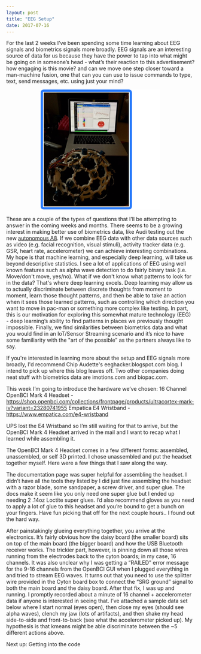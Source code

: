 ```yaml
---
layout: post
title: "EEG Setup"
date: 2017-07-16
---
```


For the last 2 weeks I’ve been spending some time learning about EEG signals and biometrics signals more broadly. EEG signals are an interesting source of data for us because they have the power to tap into what might be going on in someone’s head - what’s their reaction to this advertisement? how engaging is this movie? and can we move one step closer toward a man-machine fusion, one that can you can use to issue commands to type, text, send messages, etc. using just your mind?

<div style="text-align:center;"><img src="/assets/headware_and_gui.png"></div>

These are a couple of the types of questions that I’ll be attempting to answer in the coming weeks and months. There seems to be a growing interest in making better use of biometrics data, like Audi testing out the new [autonomous A8](https://www.engadget.com/2017/07/13/audi-millenials-self-driving-boredom/). If we combine EEG data with other data sources such as video (e.g. facial recognition, visual stimuli), activity tracker data (e.g. GSR, heart rate, accelerometer) we can achieve interesting combinations. My hope is that machine learning, and especially deep learning, will take us beyond descriptive statistics. I see a lot of applications of EEG using well known features such as alpha wave detection to do fairly binary task (i.e. Move/don't move, yes/no). What if we don't know what patterns to look for in the data? That's where deep learning excels. Deep learning may allow us to actually discriminate between discrete thoughts from moment to moment, learn those thought patterns, and then be able to take an action when it sees those learned patterns, such as controlling which direction you want to move in pac-man or something more complex like texting. In part, this is our motivation for exploring this somewhat mature technology (EEG) - deep learning’s ability to find patterns in places we previously thought impossible.  Finally, we find similarities between biometrics data and what you would find in an IoT/Sensor Streaming scenario and it’s nice to have some familiarity with the "art of the possible” as the partners always like to say.

If you're interested in learning more about the setup and EEG signals more broadly, I'd recommend Chip Audette's eeghacker.blogspot.com blog. I intend to pick up where this blog leaves off. Two other companies doing neat stuff with biometrics data are imotions.com and biopac.com.

This week I’m going to introduce the hardware we’ve chosen:
16 Channel OpenBCI Mark 4 Headset - https://shop.openbci.com/collections/frontpage/products/ultracortex-mark-iv?variant=23280741955
Empatica E4 Wristband - https://www.empatica.com/e4-wristband

UPS lost the E4 Wristband so I’m still waiting for that to arrive, but the OpenBCI Mark 4 Headset arrived in the mail and I want to recap what I learned while assembling it.

The OpenBCI Mark 4 Headset comes in a few different forms: assembled, unassembled, or self 3D printed. I chose unassembled and put the headset together myself. Here were a few things that I saw along the way.

The documentation page was super helpful for assembling the headset. I didn’t have all the tools they listed by I did just fine assembling the headset with a razor blade, some sandpaper, a screw driver, and super glue. The docs make it seem like you only need one super glue but I ended up needing 2 .14oz Loctite super glues. I’d also recommend gloves as you need to apply a lot of glue to this headset and you’re bound to get a bunch on your fingers. Have fun picking that off for the next couple hours.. I found out the hard way.

After painstakingly glueing everything together, you arrive at the electronics. It’s fairly obvious how the daisy board (the smaller board) sits on top of the main board (the bigger board) and how the USB Bluetooth receiver works. The trickier part, however, is pinning down all those wires running from the electrodes back to the cyton boards; in my case, 16 channels. It was also unclear why I was getting a “RAILED” error message for the 9-16 channels from the OpenBCI GUI when I plugged everything in and tried to stream EEG waves. It turns out that you need to use the splitter wire provided in the Cyton board box to connect the “SRG ground” signal to both the main board and the daisy board. After that fix, I was up and running. I promptly recorded about a minute of 16 channel + accelerometer data if anyone is interested in seeing that. I’ve attached a sample data set below where I start normal (eyes open), then close my eyes (should see alpha waves), clench my jaw (lots of artifacts), and then shake my head side-to-side and front-to-back (see what the accelerometer picked up). My hypothesis is that kmeans might be able discriminate between the ~5 different actions above.

Next up: Getting into the code
